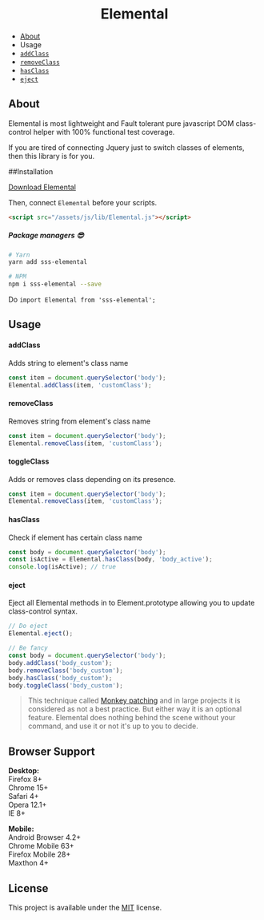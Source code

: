 <h1 align="center">Elemental</h1>

- [About](#about)
- Usage
- [`addClass`](#addclass)
- [`removeClass`](#removeclass) 
- [`hasClass`](#hasclass)
- [`eject`](#eject)

## About
Elemental is most lightweight and Fault tolerant pure javascript DOM class-control helper with 100% functional test coverage.

If you are tired of connecting Jquery just to switch classes of elements, then this library is for you. 

##Installation

<a target="_blank" href="https://raw.githubusercontent.com/Natteke/SmokinSexySoftware/master/packages/Elemental/dist/Elemental.js">Download Elemental</a>

Then, connect `Elemental` before your scripts.

```html
<script src="/assets/js/lib/Elemental.js"></script>
```
 
##### Package managers 😎

```sh
# Yarn
yarn add sss-elemental

# NPM
npm i sss-elemental --save
```
Do `import Elemental from 'sss-elemental';`

## Usage
#### addClass

Adds string to element's class name

```Javascript
const item = document.querySelector('body');
Elemental.addClass(item, 'customClass');
```
#### removeClass

Removes string from element's class name

```Javascript
const item = document.querySelector('body');
Elemental.removeClass(item, 'customClass');
```

#### toggleClass

Adds or removes class depending on its presence.

```Javascript
const item = document.querySelector('body');
Elemental.removeClass(item, 'customClass');
```
#### hasClass

Check if element has certain class name

```Javascript
const body = document.querySelector('body');
const isActive = Elemental.hasClass(body, 'body_active');
console.log(isActive); // true
```

#### eject

Eject all Elemental methods in to Element.prototype allowing you to update class-control syntax.

```Javascript
// Do eject 
Elemental.eject();

// Be fancy
const body = document.querySelector('body');
body.addClass('body_custom');
body.removeClass('body_custom');
body.hasClass('body_custom');
body.toggleClass('body_custom');
```
> This technique called [Monkey patching](https://ru.wikipedia.org/wiki/Monkey_patch) and in large projects it is considered as not a best practice.
But either way it is an optional feature. Elemental does nothing behind the scene without your command, and use it or not it's up to you to decide.

## Browser Support
**Desktop:**  
Firefox 8+  
Chrome 15+   
Safari 4+  
Opera 12.1+   
IE 8+  

**Mobile:**  
Android Browser 4.2+  
Chrome Mobile 63+  
Firefox Mobile 28+   
Maxthon 4+
 
## License 
This project is available under the [MIT](https://opensource.org/licenses/mit-license.php) license.